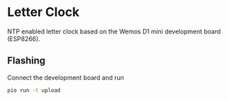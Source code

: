 # Letter Clock
NTP enabled letter clock based on the Wemos D1 mini development board (ESP8266).

## Flashing
Connect the development board and run
```bash
pio run -t upload
```
